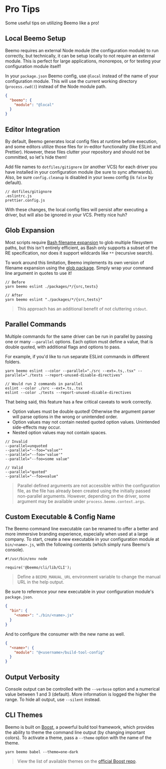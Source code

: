 # Pro Tips

Some useful tips on utilizing Beemo like a pro!

## Local Beemo Setup

Beemo requires an external Node module (the configuration module) to run correctly, but technically,
it can be setup locally to not require an external module. This is perfect for large applications,
monorepos, or for testing your configuration module itself!

In your `package.json` Beemo config, use `@local` instead of the name of your configuration module.
This will use the current working directory (`process.cwd()`) instead of the Node module path.

```json
{
  "beemo": {
    "module": "@local"
  }
}
```

## Editor Integration

By default, Beemo generates local config files at runtime before execution, and some editors utilize
those files for in-editor functionality (like ESLint and Prettier). However, these files clutter
your repository and should not be committed, so let's hide them!

Add file names to `dotfiles/gitignore` (or another VCS) for each driver you have installed in your
configuration module (be sure to sync afterwards). Also, be sure `config.cleanup` is disabled in
your `beemo` config (is `false` by default).

```
// dotfiles/gitignore
.eslintrc.js
prettier.config.js
```

With these changes, the local config files will persist after executing a driver, but will also be
ignored in your VCS. Pretty nice huh?

## Glob Expansion

Most scripts require [Bash filename expansion](http://tldp.org/LDP/abs/html/globbingref.html) to
glob multiple filesystem paths, but this isn't entirely efficient, as Bash only supports a subset of
the RE specification, nor does it support wildcards like `**` (recursive search).

To work around this limitation, Beemo implements its own version of filename expansion using the
[glob package](https://www.npmjs.com/package/glob). Simply wrap your command line argument in quotes
to use it!

```
// Before
yarn beemo eslint ./packages/*/{src,tests}

// After
yarn beemo eslint "./packages/*/{src,tests}"
```

> This approach has an additional benefit of not cluttering `stdout`.

## Parallel Commands

Multiple commands for the same driver can be run in parallel by passing one or many `--parallel`
options. Each option must define a value, that is double quoted, with additional flags and options
to pass.

For example, if you'd like to run separate ESLint commands in different folders.

```
yarn beemo eslint --color --parallel="./src --ext=.ts,.tsx" --parallel="./tests --report-unused-disable-directives"

// Would run 2 commands in parallel
eslint --color ./src --ext=.ts,.tsx
eslint --color ./tests --report-unused-disable-directives
```

That being said, this feature has a few critical caveats to work correctly.

- Option values must be double quoted! Otherwise the argument parser will parse options in the wrong
  or unintended order.
- Option values may not contain nested quoted option values. Unintended side-effects may occur.
- Nested option values may not contain spaces.

```
// Invalid
--parallel=unquoted
--parallel="--foo="value""
--parallel="--foo='value'"
--parallel="--foo=some value"

// Valid
--parallel="quoted"
--parallel="--foo=value"
```

> Parallel defined arguments are not accessible within the configuration file, as the file has
> already been created using the initially passed non-parallel arguments. However, depending on the
> driver, some argument may be available under `process.beemo.context.args`.

## Custom Executable & Config Name

The Beemo command line executable can be renamed to offer a better and more immersive branding
experience, especially when used at a large company. To start, create a new executable in your
configuration module at `bin/<name>.js`, with the following contents (which simply runs Beemo's
console).

```
#!/usr/bin/env node

require('@beemo/cli/lib/CLI');
```

> Define a `BEEMO_MANUAL_URL` environment variable to change the manual URL in the help output.

Be sure to reference your new executable in your configuration module's `package.json`.

```json
{
  "bin": {
    "<name>": "./bin/<name>.js"
  }
}
```

And to configure the consumer with the new name as well.

```json
{
  "<name>": {
    "module": "@<username>/build-tool-config"
  }
}
```

## Output Verbosity

Console output can be controlled with the `--verbose` option and a numerical value between 1 and 3
(default). More information is logged the higher the range. To hide all output, use `--silent`
instead.

## CLI Themes

Beemo is built on [Boost](https://github.com/milesj/boost), a powerful build tool framework, which
provides the ability to theme the command line output (by changing important colors). To activate a
theme, pass a `--theme` option with the name of the theme.

```
yarn beemo babel --theme=one-dark
```

> View the list of available themes on the
> [official Boost repo](https://github.com/milesj/boost/blob/master/src/themes.ts).

```

```
